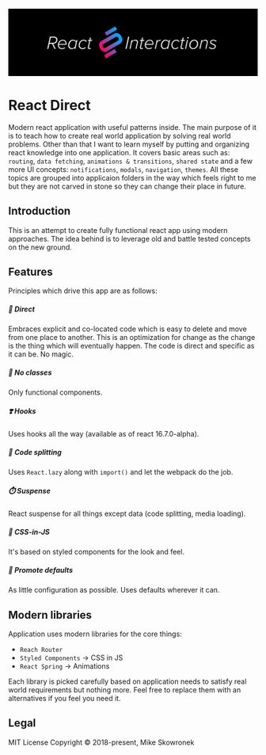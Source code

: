 <p align="center"><img src="https://github.com/coderitual/react-direct/blob/master/media/logo.png"></p>

# React Direct
Modern react application with useful patterns inside. The main purpose of it is to teach how to create real world application by solving real world problems. Other than that I want to learn myself by putting and organizing react knowledge into one application. It covers basic areas such as: `routing`, `data fetching`, `animations & transitions`, `shared state` and a few more UI concepts: `notifications`, `modals`, `navigation`, `themes`. All these topics are grouped into applicaion folders in the way which feels right to me but they are not carved in stone so they can change their place in future.

## Introduction

This is an attempt to create fully functional react app using modern approaches. The idea behind is to leverage old and battle tested concepts on the new ground.

## Features
Principles which drive this app are as follows:


##### 🎯 *Direct*
Embraces explicit and co-located code which is easy to delete and move from one place to another. This is an optimization for change as the change is the thing which will eventually happen. The code is direct and specific as it can be. No magic.
##### 🍆 *No classes*
Only functional components.
##### ❣️ *Hooks*
Uses hooks all the way (available as of react 16.7.0-alpha).
##### 🖖 *Code splitting*
Uses `React.lazy` along with `import()` and let the webpack do the job.
##### ⏱️ *Suspense*
React suspense for all things except data (code splitting, media loading).
##### 👗 *CSS-in-JS*
It's based on styled components for the look and feel.
##### 🤷 *Promote defaults*
As little configuration as possible. Uses defaults wherever it can.

## Modern libraries

Application uses modern libraries for the core things:
- `Reach Router`
- `Styled Components` -> CSS in JS
- `React Spring` -> Animations

Each library is picked carefully based on application needs to satisfy real world requirements but nothing more. Feel free to replace them with an alternatives if you feel you need it.

## Legal
MIT License Copyright © 2018-present, Mike Skowronek 
